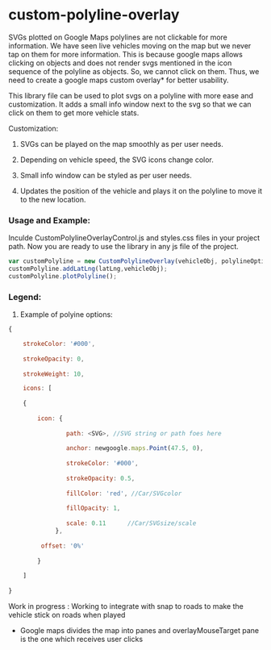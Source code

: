 # custom-polyline-overlay
SVGs plotted on Google Maps polylines are not clickable for more information. We have seen live vehicles moving on the map but we never tap on them for more information. This is because google maps allows clicking on objects and does not render svgs mentioned in the icon sequence of the polyline as objects. So, we cannot click on them. Thus, we need to create a google maps custom overlay* for better usability. 

This library file can be used to plot svgs on a polyline with more ease and customization. It adds a small info window next to the svg so that we can click on them to get more vehicle stats. 

Customization: 

1. SVGs can be played on the map smoothly as per user needs.

2. Depending on vehicle speed, the SVG icons change color.

3. Small info window can be styled as per user needs.

4. Updates the position of the vehicle and plays it on the polyline to move it to the new location.

### Usage and Example:

Inculde CustomPolylineOverlayControl.js and styles.css files in your project path. Now you are ready to use the library in any js file of the project.

```javascript
var customPolyline = new CustomPolylineOverlay(vehicleObj, polylineOptions, mapObj);
customPolyline.addLatLng(latLng,vehicleObj);
customPolyline.plotPolyline();
```

### Legend:

1. Example of polyine options:

```javascript
{

	strokeColor: '#000',
	
  	strokeOpacity: 0,
	
  	strokeWeight: 10,

	icons: [
	
	{
      		
		icon: {
       
       			path: <SVG>, //SVG string or path foes here
			
        		anchor: newgoogle.maps.Point(47.5, 0),
			
       			strokeColor: '#000',
			
        		strokeOpacity: 0.5,
			
        		fillColor: 'red', //Car/SVGcolor
			
       			fillOpacity: 1,
			
        		scale: 0.11      //Car/SVGsize/scale
     		 },
			
		 offset: '0%'
		 
    	}
	
  	]
	
}
```

Work in progress : Working to integrate with snap to roads to make the vehicle stick on roads when played


* Google maps divides the map into panes and overlayMouseTarget pane is the one which receives user clicks
